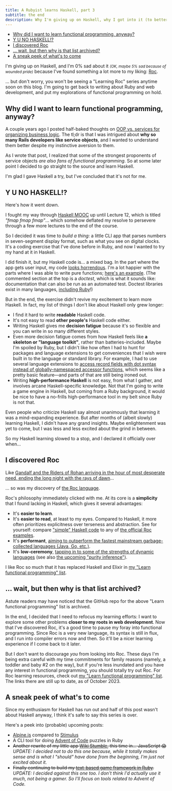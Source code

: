 ```yaml
---
title: A Rubyist learns Haskell, part 3
subtitle: the end
description: Why I'm giving up on Haskell, why I got into it (to better understand Ruby on Rails service objects), and why I like the Roc language better.
---
```


- [Why did I want to learn functional programming, anyway?](#why-did-i-want-to-learn-functional-programming-anyway)
- [Y U NO HASKELL!?](#y-u-no-haskell)
- [I discovered Roc](#i-discovered-roc)
- [… wait, but then why is that list archived?](#-wait-but-then-why-is-that-list-archived)
- [A sneak peek of what's to come](#a-sneak-peek-of-whats-to-come)

I'm giving up on Haskell, and I'm 0% sad about it *<small>(OK, maybe 5% sad because of wounded pride)</small>* because I've found something a lot more to my liking: [Roc](https://www.roc-lang.org/).

… but don't worry, you won't be seeing a "Learning Roc" series anytime soon on this blog. I'm going to get back to writing about Ruby and web development, and put my explorations of functional programming on hold.

## Why did I want to learn functional programming, anyway?

A couple years ago I posted half-baked thoughts on [OOP vs. services for organizing business logic](https://fpsvogel.com/posts/2022/rails-service-objects-alternative-to-organize-business-logic). The tl;dr is that I was intrigued about **why so many Rails developers like service objects**, and I wanted to understand them better despite my instinctive aversion to them.

As I wrote that post, I realized that some of the strongest proponents of service objects *are also fans of functional programming*. So at some later point I decided to go straight to the source and learn Haskell.

I'm glad I gave Haskell a try, but I've concluded that it's not for me.

## Y U NO HASKELL!?

Here's how it went down.

I fought my way through [Haskell MOOC](https://haskell.mooc.fi) up until Lecture 12, which is titled *"fmap fmap fmap"*… which somehow deflated my resolve to persevere through a few more lectures to the end of the course.

So I decided it was time to *build a thing:* a little CLI app that parses numbers in seven-segment display format, such as what you see on digital clocks. It's a coding exercise that I've done before in Ruby, and now I wanted to try my hand at it in Haskell.

I did finish it, but my Haskell code is… a mixed bag. In the part where the app gets user input, my code [looks horrendous](https://github.com/fpsvogel/haskell-ocr-exercise/blob/9020c21ead971bb6ca05847a3ce0b6770df27970/app/Main.hs). I'm a lot happier with the parts where I was able to write pure functions; [here's an example](https://github.com/fpsvogel/haskell-ocr-exercise/blob/main/src/Digits/Read.hs). (The commented section at the top is a *doctest*, which is what it sounds like: documentation that can also be run as an automated test. Doctest libraries exist in many languages, [including Ruby](https://github.com/p0deje/yard-doctest)!)

But in the end, the exercise didn't revive my excitement to learn more Haskell. In fact, my list of things I don't like about Haskell only grew longer:

- I find it hard to write **readable** Haskell code.
- It's not easy to read **other people's** Haskell code either.
- Writing Haskell gives me **decision fatigue** because it's so flexible and you can write in so many different styles.
- Even more decision fatigue comes from how Haskell feels like **a skeleton or "language toolkit"**, rather than batteries-included. Maybe I'm spoiled by Ruby, but I didn't like how often I had to hunt for packages and language extensions to get conveniences that I wish were built in to the language or standard library. For example, I had to use several language extensions to [access record fields with dot syntax instead of globally-namespaced accessor functions](https://github.com/fpsvogel/haskell-mooc/blob/my-solutions/exercises/Set5a.hs#L6-L14), which seems like a pretty basic feature—and parts of that are still being ironed out.
- Writing **high-performance Haskell** is not easy, from what I gather, and involves arcane Haskell-specific knowledge. Not that I'm going to write a game engine in Haskell, but coming from a Ruby background, it would be nice to have a no-frills high-performance tool in my belt since Ruby is not that.

Even people who criticize Haskell say almost unanimously that learning it was a mind-expanding experience. But after months of (albeit slowly) learning Haskell, I didn't have any grand insights. Maybe enlightenment was yet to come, but I was less and less excited about the grind in between.

So my Haskell learning slowed to a stop, and I declared it officially over when…

## I discovered Roc

Like [Gandalf and the Riders of Rohan arriving in the hour of most desperate need, ending the long night with the rays of dawn](https://youtu.be/Lc9q6nnmrGY?t=73)…

… so was my discovery of [the Roc language](https://www.roc-lang.org).

Roc's philosophy immediately clicked with me. At its core is a **simplicity** that I found lacking in Haskell, which gives it several advantages:

- It's **easier to learn**.
- It's **easier to read**, at least to my eyes. Compared to Haskell, it more often prioritizes explicitness over terseness and abstraction. See for yourself: compare ["simple" Haskell code](https://www.haskellforall.com/2015/10/basic-haskell-examples.html) to any of [the official Roc examples](https://www.roc-lang.org/examples).
- It's **performant**, [aiming to outperform the fastest mainstream garbage-collected languages (Java, Go, etc.)](https://www.youtube.com/watch?v=vzfy4EKwG_Y).
- It's **low-ceremony**, [tapping in to some of the strengths of dynamic languages](https://youtu.be/7R204VUlzGc?t=1308) (see also [the upcoming "purity inference"](https://www.youtube.com/watch?v=42TUAKhzlRI)).

I like Roc so much that it has replaced Haskell and Elixir in [my "Learn functional programming" list](https://github.com/fpsvogel/learn-functional-programming/compare/51ae0044386541fd7a34db7afb00e995eac188ae..de7a770f70e263dd4fedffcf8ee00f4ec2346d5a).

## … wait, but then why is that list archived?

Astute readers may have noticed that the GitHub repo for the above "Learn functional programming" list is archived.

In the end, I decided that I need to refocus my learning efforts: I want to explore some other problems **closer to my roots in web development**. Now that I've discovered Roc, it's a good time to pause my foray into functional programming. Since Roc is a very new language, its syntax is still in flux, and I run into compiler errors now and then. So it'll be a nicer learning experience if I come back to it later.

But I don't want to discourage *you* from looking into Roc. These days I'm being extra careful with my time commitments for family reasons (namely, a toddler and baby #2 on the way), but if you're less inundated and you have any interest in functional programming, you should totally try out Roc. For Roc learning resources, check out [my "Learn functional programming" list](https://github.com/fpsvogel/learn-functional-programming). The links there are still up to date, as of October 2023.

## A sneak peek of what's to come

Since my enthusiasm for Haskell has run out and half of this post wasn't about Haskell anyway, I think it's safe to say this series is over.

Here's a peek into (probable) upcoming posts:

- [Alpine.js](https://alpinejs.dev) compared to [Stimulus](https://stimulus.hotwired.dev)
- A CLI tool for doing [Advent of Code](https://adventofcode.com/) puzzles in Ruby
- ~~Another rewrite of my little app [Wiki Stumble](https://github.com/fpsvogel/wiki-stumble), this time in… JavaScript 😱~~ *UPDATE: I decided not to do this one because, while it totally makes sense and is what I "should" have done from the beginning, I'm just not excited about it.*
- ~~Finally continuing to build my [text-based game framework in Ruby](https://github.com/fpsvogel/worlds-terminal).~~ *UPDATE: I decided against this one too. I don't think I'd actually use it much, not being a gamer. So I'll focus on tools related to Advent of Code.*
